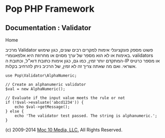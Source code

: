 Pop PHP Framework
=================

Documentation : Validator
-------------------------

Home

מרכיב Validator פשוט מספק פונקציונלי אימות למקרים רבים שונים, כגון שימוש
באימות או לא הוא מספר של ערך מסוים או מחרוזת היא אלפאנומרי. validators
המתקדם יותר זמין, כמו גם, כגון אימות כתובת דוא"ל, וכתובת ה-IP או מספר
כרטיס אשראי. ואם מה שאתה צריך זה לא זמין, של הרכיב ניתן להרחיב בקלות.

    use Pop\Validator\AlphaNumeric;

    // Create an alphanumeric validator
    $val = new AlphaNumeric();

    // Evaluate if the input value meets the rule or not
    if (!$val->evaluate('abcd1234')) {
        echo $val->getMessage();
    } else {
        echo 'The validator test passed. The string is alphanumeric.';
    }

\(c) 2009-2014 [Moc 10 Media, LLC.](http://www.moc10media.com) All
Rights Reserved.
